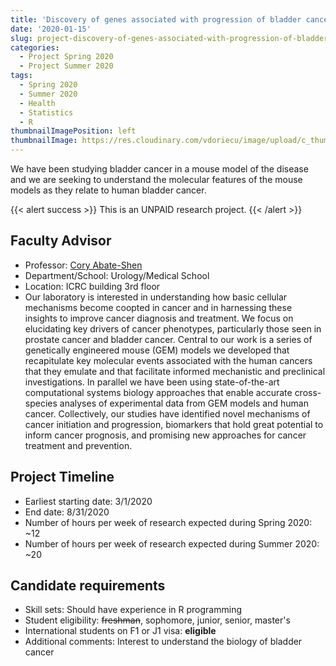```yaml
---
title: 'Discovery of genes associated with progression of bladder cancer'
date: '2020-01-15'
slug: project-discovery-of-genes-associated-with-progression-of-bladder-cancer
categories:
  - Project Spring 2020
  - Project Summer 2020
tags:
  - Spring 2020
  - Summer 2020
  - Health
  - Statistics
  - R
thumbnailImagePosition: left
thumbnailImage: https://res.cloudinary.com/vdoriecu/image/upload/c_thumb,w_200,g_center/v1579389866/chromosomes_s30ivl.png
---
```

We have been studying bladder cancer in a mouse model of the disease and we are seeking to understand the molecular features of the mouse models as they relate to human bladder cancer.

<!--more-->

{{< alert success >}}
This is an UNPAID research project.
{{< /alert >}}

## Faculty Advisor
+ Professor: [Cory Abate-Shen](http://abate-shen.cumc.columbia.edu)
+ Department/School: Urology/Medical School
+ Location: ICRC building 3rd floor
+ Our laboratory is interested in understanding how basic cellular mechanisms become coopted in cancer and in harnessing these insights to improve cancer diagnosis and treatment. We focus on elucidating key drivers of cancer phenotypes, particularly those seen in prostate cancer and bladder cancer. Central to our work is a series of genetically engineered mouse (GEM) models we developed that recapitulate key molecular events associated with the human cancers that they emulate and that facilitate informed mechanistic and preclinical investigations. In parallel we have been using state-of-the-art computational systems biology approaches that enable accurate cross-species analyses of experimental data from GEM models and human cancer. Collectively, our studies have identified novel mechanisms of cancer initiation and progression, biomarkers that hold great potential to inform cancer prognosis, and promising new approaches for cancer treatment and prevention.

## Project Timeline
+ Earliest starting date: 3/1/2020
+ End date: 8/31/2020
+ Number of hours per week of research expected during Spring 2020: ~12
+ Number of hours per week of research expected during Summer 2020: ~20

## Candidate requirements
+ Skill sets: Should have experience in R programming
+ Student eligibility: ~~freshman~~, sophomore, junior, senior, master's
+ International students on F1 or J1 visa: **eligible**
+ Additional comments: Interest to understand the biology of bladder cancer

